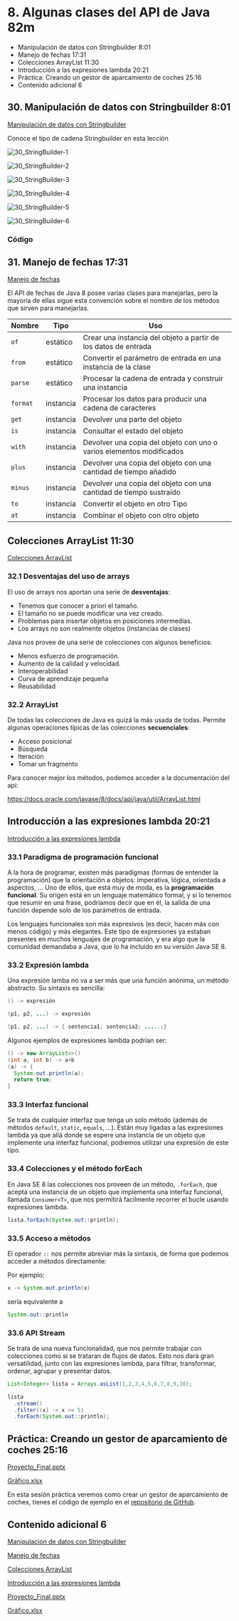 # 8. Algunas clases del API de Java 82m
   * Manipulación de datos con Stringbuilder 8:01 
   * Manejo de fechas 17:31 
   * Colecciones ArrayList 11:30 
   * Introducción a las expresiones lambda 20:21 
   * Práctica: Creando un gestor de aparcamiento de coches 25:16 
   * Contenido adicional 6
   
   
## 30. Manipulación de datos con Stringbuilder 8:01 

[Manipulación de datos con Stringbuilder](pdfs/30_StringBuilder.pdf)

Conoce el tipo de cadena Stringbuilder en esta lección

![30_StringBuilder-1](images/30_StringBuilder-1.png)

![30_StringBuilder-2](images/30_StringBuilder-2.png)

![30_StringBuilder-3](images/30_StringBuilder-3.png)

![30_StringBuilder-4](images/30_StringBuilder-4.png)

![30_StringBuilder-5](images/30_StringBuilder-5.png)

![30_StringBuilder-6](images/30_StringBuilder-6.png)

### Código





## 31. Manejo de fechas 17:31 

[Manejo de fechas](pdfs/31_Manejo_de_fechas.pdf)

El API de fechas de Java 8 posee varias clases para manejarlas, pero la mayoría de ellas sigue esta convención sobre el nombre de los métodos que sirven para manejarlas.

Nombre | Tipo     | Uso
-------|----------|----
`of`   | estático |	Crear una instancia del objeto a partir de los datos de entrada
`from` | estático	| Convertir el parámetro de entrada en una instancia de la clase
`parse`| estático	| Procesar la cadena de entrada y construir una instancia
`format`| instancia |	Procesar los datos para producir una cadena de caracteres
`get`  | instancia | Devolver una parte del objeto
`is`   | instancia | Consultar el estado del objeto
`with` | instancia | Devolver una copia del objeto con uno o varios elementos modificados
`plus` | instancia | Devolver una copia del objeto con una cantidad de tiempo añadido
`minus`| instancia | Devolver una copia del objeto con una cantidad de tiempo sustraído
`to`   | instancia | Convertir el objeto en otro Tipo
`at`   | instancia | Combinar el objeto con otro objeto

## Colecciones ArrayList 11:30 

[Colecciones ArrayList](pdfs/32_Arraylist.pdf)

### 32.1 Desventajas del uso de arrays

El uso de arrays nos aportan una serie de **desventajas**:

* Tenemos que conocer a priori el tamaño.
* El tamaño no se puede modificar una vez creado.
* Problemas para insertar objetos en posiciones intermedias.
* Los arrays no son realmente objetos (instancias de clases)

Java nos provee de una serie de colecciones con algunos beneficios:

* Menos esfuerzo de programación.
* Aumento de la calidad y velocidad.
* Interoperabilidad
* Curva de aprendizaje pequeña
* Reusabilidad

### 32.2 ArrayList

De todas las colecciones de Java es quizá la más usada de todas. Permite algunas operaciones típicas de las colecciones **secuenciales**:

* Acceso posicional
* Búsqueda
* Iteración
* Tomar un fragmento

Para conocer mejor los métodos, podemos acceder a la documentación del api:

https://docs.oracle.com/javase/8/docs/api/java/util/ArrayList.html

## Introducción a las expresiones lambda 20:21 

[Introducción a las expresiones lambda](pdfs/33_ExpresionesLambda.pdf)

### 33.1 Paradigma de programación funcional

A la hora de programar, existen más paradigmas (formas de entender la programación) que la orientación a objetos: imperativa, lógica, orientada a aspectos, ... Uno de ellos, que está muy de moda, es la **programación funcional**. Su origen está en un lenguaje matemático formal, y si lo tenemos que resumir en una frase, podríamos decir que en él, la salida de una función depende solo de los parámetros de entrada.

Los lenguajes funcionales son más expresivos (es decir, hacen más con menos código) y más elegantes. Este tipo de expresiones ya estaban presentes en muchos lenguajes de programación, y era algo que la comunidad demandaba a Java, que lo ha incluido en su versión Java SE 8.

### 33.2 Expresión lambda

Una expresión lamba no va a ser más que una función anónima, un método abstracto. Su sintaxis es sencilla:

```java
() -> expresión

(p1, p2, ...) -> expresión

(p1, p2, ...) -> { sentencia1; sentencia2; .....;}
```

Algunos ejemplos de expresiones lambda podrían ser:

```java
() -> new ArrayList<>()
(int a, int b) -> a+b
(a) -> {
  System.out.println(a);
  return true;
}
```

### 33.3 Interfaz funcional

Se trata de cualquier interfaz que tenga un solo método (además de métodos `default`, `static`, `equals`, ...). Están muy ligadas a las expresiones lambda ya que allá donde se espere una instancia de un objeto que implemente una interfaz funcional, podremos utilizar una expresión de este tipo.

### 33.4 Colecciones y el método forEach

En Java SE 8 las colecciones nos proveen de un método, `.forEach`, que acepta una instancia de un objeto que implementa una interfaz funcional, llamada `Consumer<T>`, que nos permitirá facilmente recorrer el bucle usando expresiones lambda.

```java
lista.forEach(System.out::println);
```

### 33.5 Acceso a métodos

El operador `::` nos permite abreviar más la sintaxis, de forma que podemos acceder a métodos directamente:

Por ejemplo:

```java
x -> System.out.println(x)
```

sería equivalente a

```java
System.out::println
```

### 33.6 API Stream

Se trata de una nueva funcionalidad, que nos permite trabajar con colecciones como si se trataran de flujos de datos. Esto nos dará gran versatilidad, junto con las expresiones lambda, para filtrar, transformar, ordenar, agrupar y presentar datos.


```java
List<Integer> lista = Arrays.asList(1,2,3,4,5,6,7,8,9,10);

lista
  .stream()
  .filter((x) -> x >= 5)
  .forEach(System.out::println);
```

## Práctica: Creando un gestor de aparcamiento de coches 25:16 

[Proyecto_Final.pptx](otros/Proyecto_Final.pptx)

[Gráfico.xlsx](otros/Gráfico.xlsx)

En esta sesión práctica veremos como crear un gestor de aparcamiento de coches, tienes el código de ejemplo en el [repositorio de GitHub](https://github.com/OpenWebinarsNet/Curso-Java-desde-0/tree/master/Final_Parking).

## Contenido adicional 6   

[Manipulación de datos con Stringbuilder](pdfs/30_StringBuilder.pdf)

[Manejo de fechas](pdfs/31_Manejo_de_fechas.pdf)

[Colecciones ArrayList](pdfs/32_Arraylist.pdf)

[Introducción a las expresiones lambda](pdfs/33_ExpresionesLambda.pdf)

[Proyecto_Final.pptx](otros/Proyecto_Final.pptx)

[Gráfico.xlsx](otros/Gráfico.xlsx)
